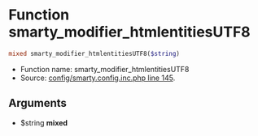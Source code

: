 Function smarty_modifier_htmlentitiesUTF8
===========================





```php
mixed smarty_modifier_htmlentitiesUTF8($string)
```

* Function name: smarty_modifier_htmlentitiesUTF8
* Source: [config/smarty.config.inc.php line 145](https://github.com/PrestaShop/PrestaShop/blob/1.6.1.2/config/smarty.config.inc.php#L145).

Arguments
---------

* $string **mixed**

